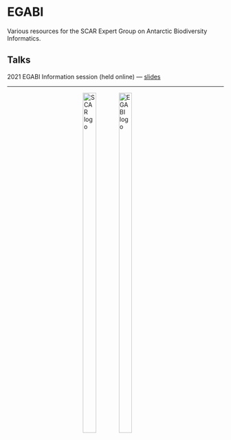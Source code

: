 # EGABI

Various resources for the SCAR Expert Group on Antarctic Biodiversity Informatics.

## Talks

2021 EGABI Information session (held online) &mdash; [slides](https://scar.github.io/EGABI/talks/info-talk-2021/egabi-info-slides.pdf)

---

<div style="width:30%; margin-left:auto; margin-right:auto;">
<img align="left" style="width:45%;" src="https://avatars1.githubusercontent.com/u/22830629?s=200&v=4" alt="SCAR logo" />
<img align="right" style="width:45%;" src="https://raw.githubusercontent.com/SCAR/EGABIcourse19/master/images/EGABI_logo.svg" alt="EGABI logo" />
</div>
